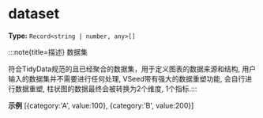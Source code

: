 # dataset

**Type:** `Record<string | number, any>[]`

:::note{title=描述}
数据集



符合TidyData规范的且已经聚合的数据集，用于定义图表的数据来源和结构, 用户输入的数据集并不需要进行任何处理, VSeed带有强大的数据重塑功能, 会自行进行数据重塑, 柱状图的数据最终会被转换为2个维度, 1个指标.:::

**示例**
[{category:'A', value:100}, {category:'B', value:200}]


